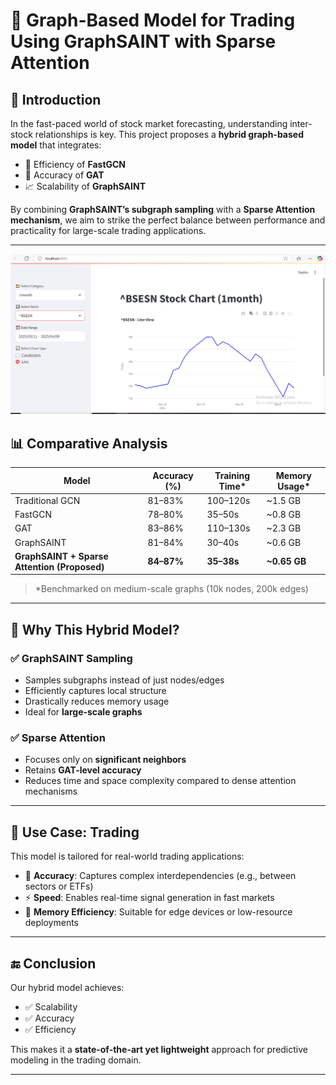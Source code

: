 # 📘 Graph-Based Model for Trading Using GraphSAINT with Sparse Attention


## 🧩 Introduction

In the fast-paced world of stock market forecasting, understanding inter-stock relationships is key. This project proposes a **hybrid graph-based model** that integrates:

- 🚀 Efficiency of **FastGCN**
- 🎯 Accuracy of **GAT**
- 📈 Scalability of **GraphSAINT**

By combining **GraphSAINT’s subgraph sampling** with a **Sparse Attention mechanism**, we aim to strike the perfect balance between performance and practicality for large-scale trading applications.

---

![Line Plot](https://github.com/chinmay-334/trading/raw/main/line%20plot.png)


## 📊 Comparative Analysis

| Model                         | Accuracy (%) | Training Time* | Memory Usage* |
|------------------------------|--------------|----------------|----------------|
| Traditional GCN              | 81–83%       | 100–120s       | ~1.5 GB         |
| FastGCN                      | 78–80%       | 35–50s         | ~0.8 GB         |
| GAT                          | 83–86%       | 110–130s       | ~2.3 GB         |
| GraphSAINT                   | 81–84%       | 30–40s         | ~0.6 GB         |
| **GraphSAINT + Sparse Attention (Proposed)** | **84–87%** | **35–38s** | **~0.65 GB**   |

> *Benchmarked on medium-scale graphs (10k nodes, 200k edges)

---

## 🧠 Why This Hybrid Model?

### ✅ GraphSAINT Sampling

- Samples subgraphs instead of just nodes/edges
- Efficiently captures local structure
- Drastically reduces memory usage
- Ideal for **large-scale graphs**

### ✅ Sparse Attention

- Focuses only on **significant neighbors**
- Retains **GAT-level accuracy**
- Reduces time and space complexity compared to dense attention mechanisms

---

## 🔧 Use Case: Trading

This model is tailored for real-world trading applications:

- 🎯 **Accuracy**: Captures complex interdependencies (e.g., between sectors or ETFs)
- ⚡ **Speed**: Enables real-time signal generation in fast markets
- 💾 **Memory Efficiency**: Suitable for edge devices or low-resource deployments

---

## 🔚 Conclusion

Our hybrid model achieves:

- ✅ Scalability
- ✅ Accuracy
- ✅ Efficiency

This makes it a **state-of-the-art yet lightweight** approach for predictive modeling in the trading domain.

---


